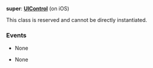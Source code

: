 **super**: **[UIControl](UIControl.md)** (on iOS)

This class is reserved and cannot be directly instantiated.



### Events

* None

* None

